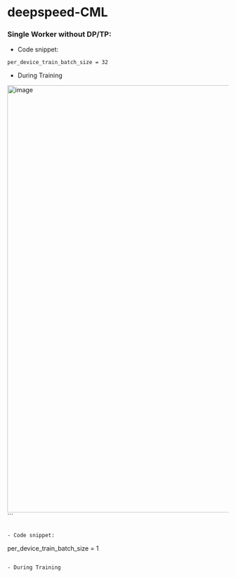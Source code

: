 # deepspeed-CML

### Single Worker without DP/TP:

- Code snippet:
```
per_device_train_batch_size = 32
```

- During Training
<img width="971" alt="image" src="https://github.com/dennislee22/deepspeed-LLM-FT-CML/assets/35444414/b1e7bfd2-38af-4c5d-b724-539e2d17acc9">
```

```

- Code snippet:
```
per_device_train_batch_size = 1
```

- During Training

```

```


